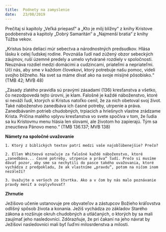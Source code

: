 ```yaml
---
title:  Podnety na zamyslenie
date:   23/08/2019
---
```


Prečítaj si kapitoly „Veľká priepasť“ a „Kto je môj blížny“ z knihy Kristove podobenstvá a kapitoly „Dobrý Samaritán“ a „Najmenší bratia“ z knihy Túžba vekov.

„Kristus búra deliaci múr sebectva a národnostných predsudkov. Hlása lásku k celej ľudskej rodine. Povznáša ľudí nad zúžený obzor sebeckých záujmov, ruší územné predely a umelo vytvárané rozdiely v spoločnosti. Neuznáva rozdiel medzi domácimi a cudzincami, priateľmi a nepriateľmi. Učí nás, aby sme v každom človekovi, ktorý potrebuje našu pomoc, videli svojho blížneho. Na svet sa máme dívať ako na svoje misijné pôsobisko.“ (TMB 42; MVB 48)

„Zásady zlatého pravidla sú pravými zásadami (136) kresťanstva a všetko, čo nezodpovedá tejto úrovni, je klam. Falošné je každé náboženstvo, ktoré si neváži ľudí, ktorých si Kristus natoľko cenil, že za nich obetoval svoj život. Také náboženstvo zanedbáva ich časné potreby, utrpenie a práva. Zanedbávaním potrieb chudobných, trpiacich a hriešnych vlastne zrádzame Krista. Príčina malého vplyvu kresťanstva vo svete spočíva v tom, že ľudia sa ku Kristovmu menu hlásia len slovami, ale životom ho zapierajú. Tým sa zneuctieva Pánovo meno.“ (TMB 136.137; MVB 138)

**Námety na spoločné uvažovanie**

`1.	Ktorý z biblických textov patrí medzi vaše najobľúbenejšie? Prečo?`

`2.	Ellen Whiteová označuje za falošné každé náboženstvo, ktoré „zanedbáva... časné potreby, utrpenie a práva“ ľudí. Prečo si musíme dávať pozor, aby sme sa nechytili do pasce takého uvažovania, ktoré vychádza z predpokladu, že ak vlastníme „pravdu“, potom na ničom inom nezáleží?`

`3.	Uvažujte o veršoch zo štvrtka. Ako a v čom by nás malo poznávanie pravdy meniť a ovplyvňovať?`

**Zhrnutie**

Ježišovo učenie ustanovuje pre obyvateľov a zástupcov Božieho kráľovstva odlišný spôsob života a konania. Ježiš vychádza zo základov Starého zákona a rozširuje okruh chudobných a utláčaných, o ktorých by sa mali zaujímať jeho nasledovníci. Zdôrazňuje, že pri čakaní na jeho návrat by Ježišovi nasledovníci mali byť ľuďmi milosrdenstva a milosti.
